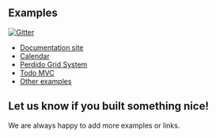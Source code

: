 ## Examples

[![Gitter](https://badges.gitter.im/JoinChat.svg)](https://gitter.im/cssinjs/lobby)

- [Documentation site](https://github.com/cssinjs/cssinjs/)
- [Calendar](http://cssinjs.github.io/examples/calendar/)
- [Perdido Grid System](http://cssinjs.github.io/examples/perdido/)
- [Todo MVC](https://cssinjs.github.io/react-todomvc-jss/)
- [Other examples](https://github.com/cssinjs/examples/tree/gh-pages/)

## Let us know if you built something nice!

We are always happy to add more examples or links.
